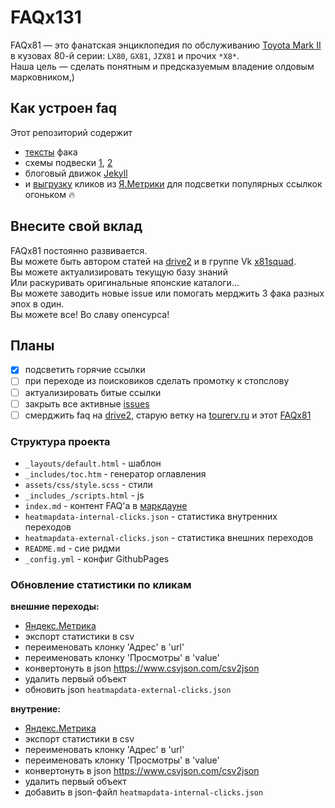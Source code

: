 # FAQx131
FAQx81 — это фанатская энциклопедия по обслуживанию [Toyota Mark II](https://ru.wikipedia.org/wiki/Toyota_Mark_II#6_поколение) в кузовах 80-й серии: `LX80`, `GX81`, `JZX81` и прочих `*X8*`.  
Наша цель — сделать понятным и предсказуемым владение олдовым марковником,)  

## Как устроен faq
Этот репозиторий содержит 
- [тексты](https://github.com/daks01/FAQx81/blob/master/index.md) фака
- схемы подвески [1](https://github.com/daks01/FAQx81/blob/master/jzx-suspension-front.png), [2](https://github.com/daks01/FAQx81/blob/master/jzx-suspension-rear.png)
- блоговый движок [Jekyll](https://docs.github.com/en/pages/setting-up-a-github-pages-site-with-jekyll)
- и [выгрузку](https://daks01.github.io/FAQx81/heatmapdata-external-clicks.json) кликов из [Я.Метрики](https://metrika.yandex.ru/dashboard?id=51819752) для подсветки популярных ссылкок огоньком 🔥

## Внесите свой вклад
FAQx81 постоянно развивается.  
Вы можете быть автором статей на [drive2](https://www.drive2.ru/) и в группе Vk [x81squad](https://vk.com/x81squad).  
Вы можете актуализировать текущую базу знаний  
Или раскуривать оригинальные японские каталоги...  
Вы можете заводить новые issue или помогать мерджить 3 фака разных эпох в один.  
Вы можете все! Во славу опенсурса!

## Планы
- [x] подсветить горячие ссылки
- [ ] при переходе из поисковиков сделать промотку к стопслову
- [ ] актуализировать битые ссылки
- [ ] закрыть все активные [issues](https://github.com/daks01/FAQx81/issues)
- [ ] смерджить faq на [drive2](https://drive2.ru/c/574975/), старую ветку на [tourerv.ru](http://tourerv.ru/forum/forumdisplay.php?f=80) и этот [FAQx81](https://daks01.github.io/FAQx81)

### Структура проекта
- `_layouts/default.html` - шаблон
- `_includes/toc.htm` - генератор оглавления
- `assets/css/style.scss` -  стили
- `_includes_/scripts.html` -  js
- `index.md` - контент FAQ'а в [маркдауне](https://guides.github.com/pdfs/markdown-cheatsheet-online.pdf)
- `heatmapdata-internal-clicks.json` - статистика внутренних переходов
- `heatmapdata-external-clicks.json` - статистика внешних переходов
- `README.md` - сие ридми
- `_config.yml` - конфиг GithubPages


### Обновление статистики по кликам
**внешние переходы:**
- [Яндекс.Метрика](https://metrika.yandex.ru/stat/links?group=day&period=year&id=51819752&stateHash=5c52cc5b995fb633e5cbc505)
- экспорт cтатистики в csv
- переименовать клонку 'Адрес' в 'url'
- переименовать клонку 'Просмотры' в 'value'
- конвертонуть в json https://www.csvjson.com/csv2json
- удалить первый объект
- обновить json `heatmapdata-external-clicks.json`

**внутрение:**
- [Яндекс.Метрика](https://metrica.yandex.com/stat/popular?period=year&id=51819752&stateHash=5c52cbe5c21f174034394045)
- экспорт cтатистики в csv
- переименовать клонку 'Адрес' в 'url'
- переименовать клонку 'Просмотры' в 'value'
- конвертонуть в json https://www.csvjson.com/csv2json
- удалить первый объект
- добавить в json-файл `heatmapdata-internal-clicks.json`
